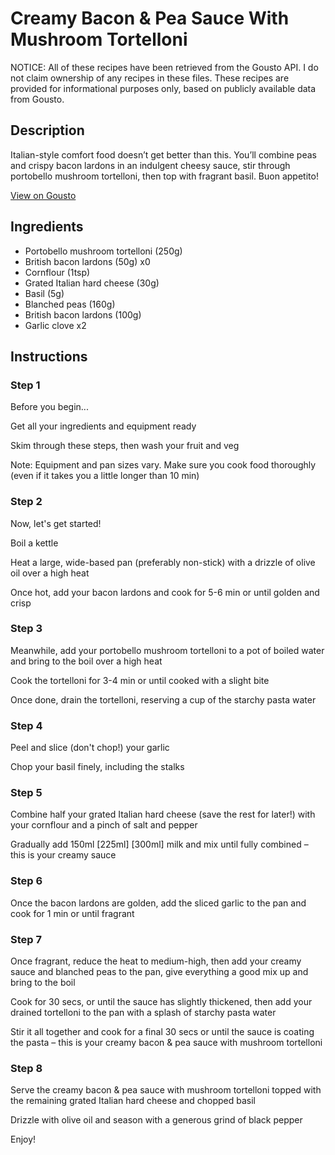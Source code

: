 # Creamy Bacon & Pea Sauce With Mushroom Tortelloni

NOTICE: All of these recipes have been retrieved from the Gousto API. I do not claim ownership of any recipes in these files. These recipes are provided for informational purposes only, based on publicly available data from Gousto.

## Description

Italian-style comfort food doesn’t get better than this. You’ll combine peas and crispy bacon lardons in an indulgent cheesy sauce, stir through portobello mushroom tortelloni, then top with fragrant basil. Buon appetito!

[View on Gousto](https://www.gousto.co.uk/recipes/cookbook/creamy-bacon-pea-sauce-with-mushroom-tortelloni)

## Ingredients

- Portobello mushroom tortelloni (250g)
- British bacon lardons (50g) x0
- Cornflour (1tsp)
- Grated Italian hard cheese (30g)
- Basil (5g)
- Blanched peas (160g)
- British bacon lardons (100g)
- Garlic clove x2

## Instructions


### Step 1

Before you begin...

Get all your ingredients and equipment ready

Skim through these steps, then wash your fruit and veg

Note: Equipment and pan sizes vary. Make sure you cook food thoroughly (even if it takes you a little longer than 10 min)


### Step 2

Now, let's get started!

Boil a kettle

Heat a large, wide-based pan (preferably non-stick) with a drizzle of olive oil over a high heat

Once hot, add your bacon lardons and cook for 5-6 min or until golden and crisp


### Step 3

Meanwhile, add your portobello mushroom tortelloni to a pot of boiled water and bring to the boil over a high heat

Cook the tortelloni for 3-4 min or until cooked with a slight bite

Once done, drain the tortelloni, reserving a cup of the starchy pasta water


### Step 4

Peel and slice (don't chop!) your garlic

Chop your basil finely, including the stalks


### Step 5

Combine half your grated Italian hard cheese (save the rest for later!) with your cornflour and a pinch of salt and pepper

Gradually add 150ml <span class="text-purple">[225ml]</span><span class="text-danger"> [300ml] </span>milk and mix until fully combined – this is your creamy sauce


### Step 6

Once the bacon lardons are golden, add the sliced garlic to the pan and cook for 1 min or until fragrant


### Step 7

Once fragrant, reduce the heat to medium-high, then add your creamy sauce and blanched peas to the pan, give everything a good mix up and bring to the boil

Cook for 30 secs, or until the sauce has slightly thickened, then add your drained tortelloni to the pan with a splash of starchy pasta water

Stir it all together and cook for a final 30 secs or until the sauce is coating the pasta – this is your creamy bacon & pea sauce with mushroom tortelloni

### Step 8

Serve the creamy bacon & pea sauce with mushroom tortelloni topped with the remaining grated Italian hard cheese and chopped basil

Drizzle with olive oil and season with a generous grind of black pepper

Enjoy!

